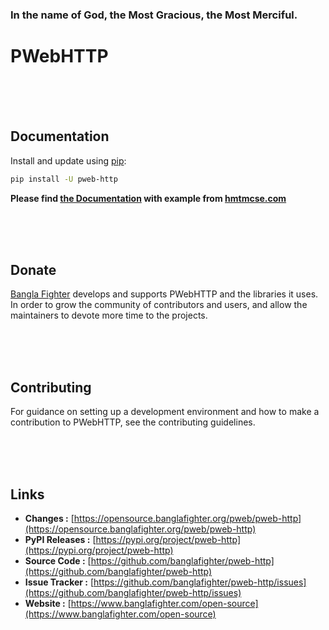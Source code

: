 ### In the name of God, the Most Gracious, the Most Merciful.

# PWebHTTP



<br/><br/><br/>
## Documentation
Install and update using [pip](https://pip.pypa.io/en/stable/getting-started/):
```bash
pip install -U pweb-http
```

**Please find [the Documentation]() with example from [hmtmcse.com]()**


<br/><br/><br/>
## Donate
[Bangla Fighter](https://www.banglafighter.com/) develops and supports PWebHTTP and the libraries it uses. In order to grow
the community of contributors and users, and allow the maintainers to devote more time to the projects.


<br/><br/><br/>
## Contributing
For guidance on setting up a development environment and how to make a contribution to PWebHTTP, see the contributing guidelines.


<br/><br/><br/>
## Links
* **Changes :** [https://opensource.banglafighter.org/pweb/pweb-http](https://opensource.banglafighter.org/pweb/pweb-http)
* **PyPI Releases :** [https://pypi.org/project/pweb-http](https://pypi.org/project/pweb-http)
* **Source Code :** [https://github.com/banglafighter/pweb-http](https://github.com/banglafighter/pweb-http)
* **Issue Tracker :** [https://github.com/banglafighter/pweb-http/issues](https://github.com/banglafighter/pweb-http/issues)
* **Website :** [https://www.banglafighter.com/open-source](https://www.banglafighter.com/open-source)

